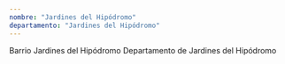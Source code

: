 ```yaml
---
nombre: "Jardines del Hipódromo"
departamento: "Jardines del Hipódromo"
---
```


Barrio Jardines del Hipódromo
Departamento de Jardines del Hipódromo
